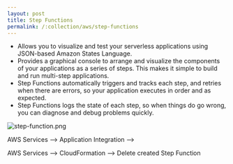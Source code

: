 ```yaml
---
layout: post
title: Step Functions
permalink: /:collection/aws/step-functions
---
```


- Allows you to visualize and test your serverless applications using JSON-based Amazon States Language.
- Provides a graphical console to arrange and visualize the components of your applications as a series of steps. This makes it simple to build and run multi-step applications.
- Step Functions automatically triggers and tracks each step, and retries when there are errors, so your application executes in order and as expected.
- Step Functions logs the state of each step, so when things do go wrong, you can diagnose and debug problems quickly.

![step-function.png]({{site.cdn}}/aws/serverless/step-function.png)

AWS Services --> Application Integration --> 

AWS Services --> CloudFormation --> Delete created Step Function
